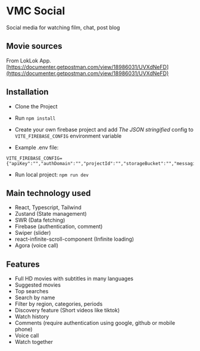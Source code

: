 # VMC Social

Social media for watching film, chat, post blog

## Movie sources

From LokLok App.  
 [https://documenter.getpostman.com/view/18986031/UVXdNeFD](https://documenter.getpostman.com/view/18986031/UVXdNeFD)

## Installation

- Clone the Project
- Run `npm install`
- Create your own firebase project and add _The JSON stringified_ config to `VITE_FIREBASE_CONFIG` environment variable

- Example .env file:

```env
VITE_FIREBASE_CONFIG={"apiKey":"","authDomain":"","projectId":"","storageBucket":"","messagingSenderId":"","appId":""}
```
- Run local project: `npm run dev`

## Main technology used

- React, Typescript, Tailwind
- Zustand (State management)
- SWR (Data fetching)
- Firebase (authentication, comment)
- Swiper (slider)
- react-infinite-scroll-component (Infinite loading)
- Agora (voice call)

## Features

- Full HD movies with subtitles in many languages
- Suggested movies
- Top searches
- Search by name
- Filter by region, categories, periods
- Discovery feature (Short videos like tiktok)
- Watch history
- Comments (require authentication using google, github or mobile phone)
- Voice call
- Watch together
